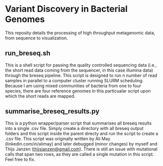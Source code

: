 # Variant Discovery in Bacterial Genomes
This reposity details the processing of high throughput metagenomic data, from sequence to visualization. 

## run_breseq.sh
This is a shell script for  passing the quality controlled sequencing data (i.e., the short read data coming from the sequencer, in this case illumina data) through the breseq pipeline. This script is designed to run n number of read samples in parallel to a computer cluster running SLURM scheduling. Because I am using mixed communities of bacteria from one to four species, there are four reference genomes in this particualar script upon which the short reads are mapped. 

## summarise_breseq_results.py
This is a python wrapper/parser script that summarises all breseq results into a single .csv file. Simply create a directory with all breseq output folders and this script inside the parent directy and run the script to create a .csv file. This script was originally written by Ali May (linkedin.com/in/alimay) and later debugged (minor changes) by myself and Thijs Janzen (thijsjanzen@gmail.com). There is still an issue with mutational calls that span two rows, as they are called a single mutation in this script. Feel free to fix.
